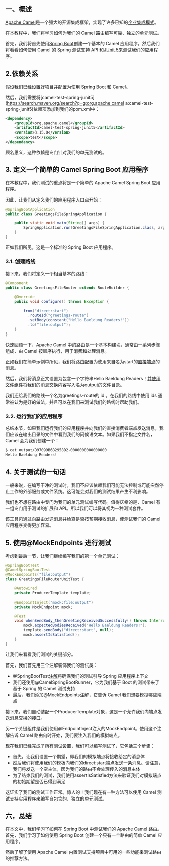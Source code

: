 ## 一、概述

[Apache Camel](https://www.baeldung.com/apache-camel-spring-boot)是一个强大的开源集成框架，实现了许多已知的[企业集成模式](https://www.baeldung.com/camel-integration-patterns)。

在本教程中，我们将学习如何为我们的 Camel 路由编写可靠、独立的单元测试。

首先，我们将首先使用[Spring Boot](https://www.baeldung.com/category/spring/spring-boot/)创建一个基本的 Camel 应用程序。然后我们将看看如何使用 Camel 的 Spring 测试支持 API 和[JUnit 5](https://www.baeldung.com/junit-5)来测试我们的应用程序。

## 2.依赖关系

假设我们已经[设置好项目并配置](https://www.baeldung.com/apache-camel-spring-boot#maven-dependencies)为使用 Spring Boot 和 Camel。

然后，我们需要将[camel-test-spring-junit5](https://search.maven.org/search?q=g:org.apache.camel a:camel-test-spring-junit5)依赖项添加到我们的pom.xml中：

```xml
<dependency>
    <groupId>org.apache.camel</groupId>
    <artifactId>camel-test-spring-junit5</artifactId>
    <version>3.15.0</version>
    <scope>test</scope>
</dependency>
```

顾名思义，这种依赖是专门针对我们的单元测试的。

## 3. 定义一个简单的 Camel Spring Boot 应用程序

在本教程中，我们测试的重点将是一个简单的 Apache Camel Spring Boot 应用程序。

因此，让我们从定义我们的应用程序入口点开始：

```java
@SpringBootApplication
public class GreetingsFileSpringApplication {

    public static void main(String[] args) {
        SpringApplication.run(GreetingsFileSpringApplication.class, args);
    }
}
```

正如我们所见，这是一个标准的 Spring Boot 应用程序。

### 3.1. 创建路线

接下来，我们将定义一个相当基本的路线：

```java
@Component
public class GreetingsFileRouter extends RouteBuilder {

    @Override
    public void configure() throws Exception {
        
        from("direct:start")
          .routeId("greetings-route")
          .setBody(constant("Hello Baeldung Readers!"))
          .to("file:output");
    }
}
```

快速回顾一下，Apache Camel 中的路由是一个基本构建块，通常由一系列步骤组成，由 Camel 按顺序执行，用于消费和处理消息。

正如我们在简单示例中所见，我们将路由配置为使用来自名为start的[直接端点](https://camel.apache.org/components/next/direct-component.html)的消息。

然后，我们将消息正文设置为包含一个字符串Hello Baeldung Readers！[并使用文件组件](https://camel.apache.org/components/next/file-component.html)将我们的消息交换内容写入名为output的文件目录。

我们还给我们的路线一个名为greetings-route的 id 。在我们的路线中使用 ids 通常被认为是好的做法，并且可以在我们来测试我们的路线时帮助我们。

### 3.2. 运行我们的应用程序

总结本节，如果我们运行我们的应用程序并向我们的直接消费者端点发送消息，我们应该在输出目录的文件中看到我们的问候语文本。如果我们不指定文件名，Camel 会为我们创建一个：

```bash
$ cat output/D97099B6B2958D2-0000000000000000 
Hello Baeldung Readers!
```

## 4. 关于测试的一句话

一般来说，在编写干净的测试时，我们不应该依赖我们可能无法控制或可能突然停止工作的外部服务或文件系统。这可能会对我们的测试结果产生不利影响。

我们也不想在路由中专门为我们的单元测试编写代码。值得庆幸的是，Camel 有一组专门用于测试的扩展和 API。所以我们可以将其视为一种测试套件。

该工具包通过向路由发送消息并检查是否按预期接收消息，使测试我们的 Camel 应用程序变得更加容易。

## 5. 使用@MockEndpoints 进行测试

考虑到最后一节，让我们继续编写我们的第一个单元测试：

```java
@SpringBootTest
@CamelSpringBootTest
@MockEndpoints("file:output")
class GreetingsFileRouterUnitTest {

    @Autowired
    private ProducerTemplate template;

    @EndpointInject("mock:file:output")
    private MockEndpoint mock;

    @Test
    void whenSendBody_thenGreetingReceivedSuccessfully() throws InterruptedException {
        mock.expectedBodiesReceived("Hello Baeldung Readers!");
        template.sendBody("direct:start", null);
        mock.assertIsSatisfied();
    }
}
```

让我们来看看我们测试的关键部分。

首先，我们首先用三个注解装饰我们的测试类：

-   @SpringBootTest[注解](https://www.baeldung.com/spring-boot-testing)将确保我们的测试引导 Spring 应用程序上下文
-   我们还使用@CamelSpringBootRunner，它为我们基于 Boot 的测试带来了基于 Spring 的 Camel 测试支持
-   最后，我们添加@MockEndpoints注解，它告诉 Camel 我们想要模拟哪些端点

接下来，我们自动装配一个ProducerTemplate对象，这是一个允许我们向端点发送消息交换的接口。

另一个关键组件是我们使用@EndpointInject注入的MockEndpoint。使用这个注解告诉 Camel 路由何时开始，我们要注入我们的模拟端点。

现在我们已经完成了所有测试设置，我们可以编写测试了，它包括三个步骤：

-   首先，让我们设置一个期望，即我们的模拟端点将接收给定的消息体
-   然后我们将使用我们的模板向我们的direct:start端点发送一条消息。请注意，我们将发送一个空主体，因为我们的路由不会处理传入的消息主体
-   为了结束我们的测试，我们使用assertIsSatisfied方法来验证我们对模拟端点的初始期望是否已得到满足

这证实了我们的测试工作正常。惊人的！我们现在有一种方法可以使用 Camel 测试支持实用程序来编写自包含的、独立的单元测试。

## 六，总结

在本文中，我们学习了如何在 Spring Boot 中测试我们的 Apache Camel 路由。首先，我们学习了如何使用 Spring Boot 创建一个只有一个路由的简单 Camel 应用程序。

然后了解了使用 Apache Camel 内置测试支持项目中可用的一些功能来测试路由的推荐方法。